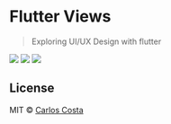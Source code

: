 # Flutter Views

> Exploring UI/UX Design with flutter

<img src="https://cdn.dribbble.com/userupload/13608947/file/original-698cc4c215288d2ea92a1c83f9b13adc.png?resize=752x">

<img src="https://cdn.dribbble.com/userupload/13672798/file/original-999d5bc1b9926c6d57cdeffeef86feb5.png?resize=752x">

<img src="https://cdn.dribbble.com/userupload/13609087/file/original-7be859763d660dd09665fcc9d133e903.png?resize=752x">

## License

MIT © [Carlos Costa](https://github.com/C4co)
